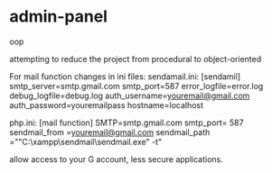 # admin-panel
oop

attempting to reduce the project from procedural to object-oriented

For mail function changes in ini files:
sendamail.ini:
[sendamil]
smtp_server=smtp.gmail.com
smtp_port=587
error_logfile=error.log
debug_logfile=debug.log
auth_username=youremail@gmail.com
auth_password=youremailpass
hostname=localhost

php.ini:
[mail function]
SMTP=smtp.gmail.com
smtp_port= 587
sendmail_from =youremail@gmail.com
sendmail_path ="\"C:\xampp\sendmail\sendmail.exe\" -t"

allow access to your G account, less secure applications.